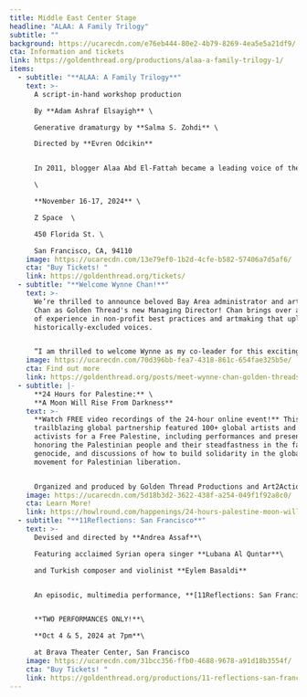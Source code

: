 ```yaml
---
title: Middle East Center Stage
headline: "ALAA: A Family Trilogy"
subtitle: ""
background: https://ucarecdn.com/e76eb444-80e2-4b79-8269-4ea5e5a21df9/
cta: Information and tickets
link: https://goldenthread.org/productions/alaa-a-family-trilogy-1/
items:
  - subtitle: "**ALAA: A Family Trilogy**"
    text: >-
      A script-in-hand workshop production

      By **Adam Ashraf Elsayigh** \

      Generative dramaturgy by **Salma S. Zohdi** \

      Directed by **Evren Odcikin**


      In 2011, blogger Alaa Abd El-Fattah became a leading voice of the Egyptian Revolution by fusing his activism and tech acumen, inadvertently following in his famous family's activist legacy. Since then, he has spent much of the last decade in prison, unlawfully held by a military regime seeking to silence him and his family. Weaving writings and personal testimonials from Alaa and his family matriarchs, ***Alaa: A Family Trilogy*** is an epic and ambitious dramatization of a single family’s unwavering resistance at the heart of a nation’s fight for justice. This script-in-hand workshop presentation will focus on ***Mini-Revolutionaries***, the second play in the Trilogy which follows the story of Alaa's family from 2011 to 2014 through the Egyptian Revolution. \

      \

      **November 16-17, 2024** \

      Z Space  \

      450 Florida St. \

      San Francisco, CA, 94110
    image: https://ucarecdn.com/13e79ef0-1b2d-4cfe-b582-57406a7d5af6/
    cta: "Buy Tickets! "
    link: https://goldenthread.org/tickets/
  - subtitle: "**Welcome Wynne Chan!**"
    text: >-
      We’re thrilled to announce beloved Bay Area administrator and artist Wynne
      Chan as Golden Thread's new Managing Director! Chan brings over a decade
      of experience in non-profit best practices and artmaking that uplifts
      historically-excluded voices.


      “I am thrilled to welcome Wynne as my co-leader for this exciting new chapter at Golden Thread," says Executive Artistic Director Sahar Assaf. "As we deepen our political and social justice engagement and align our programming with our strategic plan, Wynne’s partnership is invaluable. Her expertise in the nonprofit world, her artistic sensibilities as a director and performer, and her lived experience as a child of immigrants from Hong Kong bring a vital perspective to our community-focused mission.”
    image: https://ucarecdn.com/70d396bb-fea7-4318-861c-654fae325b5e/
    cta: Find out more
    link: https://goldenthread.org/posts/meet-wynne-chan-golden-threads-new-managing-director/
  - subtitle: |-
      **24 Hours for Palestine:** \
      **A Moon Will Rise From Darkness**
    text: >-
      **W﻿atch FREE video recordings of the 24-hour online event!** T﻿his
      t﻿railblazing global partnership featured 100+ global artists and
      activists for a Free Palestine, including performances and presentations
      honoring the Palestinian people and their steadfastness in the face of
      genocide, and discussions of how to build solidarity in the global
      movement for Palestinian liberation. 


      O﻿rganized and produced by Golden Thread Productions a﻿nd Art2Action, in partnership with the MENA Theatre-Makers Alliance (MENATMA), Ashtar Theatre, The Freedom Theatre, Zoukak Theatre Company, Noor Theatre, Donkeysaddle Projects, and Dunya Productions. S﻿tream hosted by HowlRound Theatre Commons.
    image: https://ucarecdn.com/5d18b3d2-3622-438f-a254-049f1f92a8c0/
    cta: Learn More!
    link: https://howlround.com/happenings/24-hours-palestine-moon-will-rise-darkness
  - subtitle: "**11Reflections: San Francisco**"
    text: >-
      Devised and directed by **Andrea Assaf**\

      Featuring acclaimed Syrian opera singer **Lubana Al Quntar**\

      and Turkish composer and violinist **Eylem Basaldi**


      An episodic, multimedia performance, **[11Reflections: San Francisco](https://goldenthread.org/productions/11-reflections-san-francisco/)** features international renowned performers alongside Bay Area artists who have been affected by post-9/11 policies to contribute their stories, illuminating our collective experiences since 2001 — from the fall of the Twin Towers, to the U.S. wars on Iraq and Afghanistan, to the Muslim Ban, to the funding of genocide in Palestine.


      **TWO PERFORMANCES ONLY!**\

      **Oct 4 & 5, 2024 at 7pm**\

      at Brava Theater Center, San Francisco
    image: https://ucarecdn.com/31bcc356-ffb0-4688-9678-a91d18b3554f/
    cta: "Buy Tickets! "
    link: https://goldenthread.org/productions/11-reflections-san-francisco/
---
```

